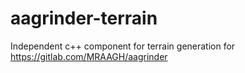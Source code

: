 # aagrinder-terrain
Independent c++ component for terrain generation for https://gitlab.com/MRAAGH/aagrinder
